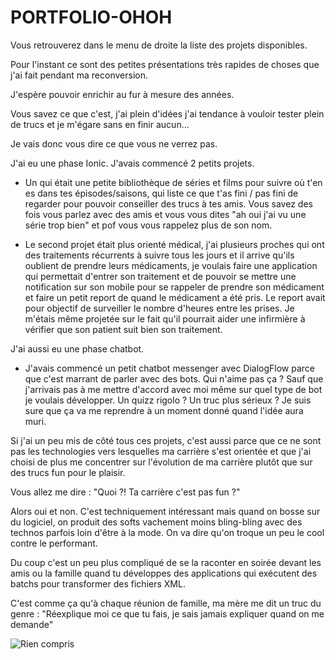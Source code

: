 # PORTFOLIO-OHOH

Vous retrouverez dans le menu de droite la liste des projets disponibles.

Pour l'instant ce sont des petites présentations très rapides de choses que j'ai fait pendant ma reconversion.

J'espère pouvoir enrichir au fur à mesure des années. 

Vous savez ce que c'est, j'ai plein d'idées j'ai tendance à vouloir tester plein de trucs et je m'égare sans en finir aucun...

Je vais donc vous dire ce que vous ne verrez pas.

J'ai eu une phase Ionic. J'avais commencé 2 petits projets.

* Un qui était une petite bibliothèque de séries et films pour suivre où t'en es dans tes épisodes/saisons, qui liste ce que t'as fini / pas fini de regarder pour pouvoir conseiller des trucs à tes amis. Vous savez des fois vous parlez avec des amis et vous vous dites "ah oui j'ai vu une série trop bien" et pof vous vous rappelez plus de son nom.

* Le second projet était plus orienté médical, j'ai plusieurs proches qui ont des traitements récurrents à suivre tous les jours et il arrive qu'ils oublient de prendre leurs médicaments, je voulais faire une application qui permettait d'entrer son traitement et de pouvoir se mettre une notification sur son mobile pour se rappeler de prendre son médicament et faire un petit report de quand le médicament a été pris. Le report avait pour objectif de surveiller le nombre d'heures entre les prises. Je m'étais même projetée sur le fait qu'il pourrait aider une infirmière à vérifier que son patient suit bien son traitement.

J'ai aussi eu une phase chatbot.

*  J'avais commencé un petit chatbot messenger avec DialogFlow parce que c'est marrant de parler avec des bots. Qui n'aime pas ça ? Sauf que j'arrivais pas à me mettre d'accord avec moi même sur quel type de bot je voulais développer. Un quizz rigolo ? Un truc plus sérieux ? Je suis sure que ça va me reprendre à un moment donné quand l'idée aura muri. 

Si j'ai un peu mis de côté tous ces projets, c'est aussi parce que ce ne sont pas les technologies vers lesquelles ma carrière s'est orientée et que j'ai choisi de plus me concentrer sur l'évolution de ma carrière plutôt que sur des trucs fun pour le plaisir. 

Vous allez me dire : "Quoi ?! Ta carrière c'est pas fun ?"

Alors oui et non. C'est techniquement intéressant mais quand on bosse sur du logiciel, on produit des softs vachement moins bling-bling avec des technos parfois loin d'être à la mode. On va dire qu'on troque un peu le cool contre le performant.

Du coup c'est un peu plus compliqué de se la raconter en soirée devant les amis ou la famille quand tu développes des applications qui exécutent des batchs pour transformer des fichiers XML.

C'est comme ça qu'à chaque réunion de famille, ma mère me dit un truc du genre : "Réexplique moi ce que tu fais, je sais jamais expliquer quand on me demande"

![Rien compris](https://media1.giphy.com/media/ehywF7d8Hyzz5y9YA1/giphy.gif?cid=790b7611f766d51018a42066095516749b548e4abfcf911a&rid=giphy.gif
"Rien compris")




